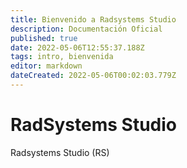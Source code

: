 ```yaml
---
title: Bienvenido a Radsystems Studio
description: Documentación Oficial
published: true
date: 2022-05-06T12:55:37.188Z
tags: intro, bienvenida
editor: markdown
dateCreated: 2022-05-06T00:02:03.779Z
---
```


# RadSystems Studio
Radsystems Studio (RS)